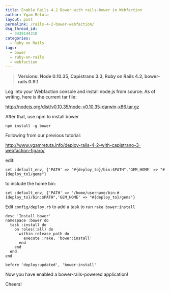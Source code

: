 ```yaml
---
title: Enable Rails 4.2 Bower with rails-bower in Webfaction
author: Ygam Retuta
layout: post
permalink: /rails-4-2-bower-webfaction/
dsq_thread_id:
  - 3438144310
categories:
  - Ruby on Rails
tags:
  - bower
  - ruby-on-rails
  - webfaction
---
```

> **Versions: Node 0.10.35, Capistrano 3.3, Ruby on Rails 4.2, bower-rails 0.9.1**

Log into your Webfaction console and install node.js from source. As of writing, here is the current tar file:

<http://nodejs.org/dist/v0.10.35/node-v0.10.35-darwin-x86.tar.gz>

After that, use npm to install bower

    npm install -g bower
    

Following from our previous tutorial:

<http://www.ygamretuta.info/deploy-rails-4-2-with-capistrano-3-webfaction-figaro/>

edit:

    set :default_env, {'PATH' => "#{deploy_to}/bin:$PATH",'GEM_HOME' => "#{deploy_to}/gems"}
    

to include the home bin:

    set :default_env, {'PATH' => "/home/username/bin:#{deploy_to}/bin:$PATH",'GEM_HOME' => "#{deploy_to}/gems"}
    

Edit `config/deploy.rb` to add a task to run `rake bower:install`

    desc 'Install bower'
    namespace :bower do
      task :install do
        on roles(:all) do
          within release_path do
            execute :rake, 'bower:install'
          end
        end
      end
    end
    
    before 'deploy:updated', 'bower:install'
    

Now you have enabled a bower-rails-powered application!

Cheers!